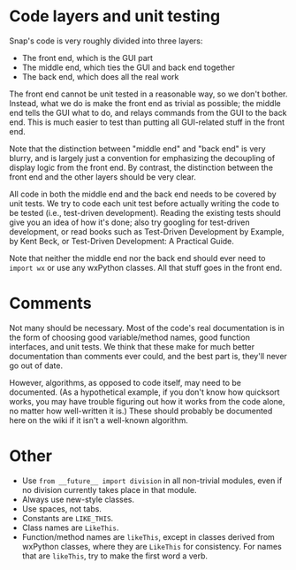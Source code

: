 # Code layers and unit testing #
Snap's code is very roughly divided into three layers:
  * The front end, which is the GUI part
  * The middle end, which ties the GUI and back end together
  * The back end, which does all the real work

The front end cannot be unit tested in a reasonable way, so we don't bother. Instead, what we do is make the front end as trivial as possible; the middle end tells the GUI what to do, and relays commands from the GUI to the back end. This is much easier to test than putting all GUI-related stuff in the front end.

Note that the distinction between "middle end" and "back end" is very blurry, and is largely just a convention for emphasizing the decoupling of display logic from the front end. By contrast, the distinction between the front end and the other layers should be very clear.

All code in both the middle end and the back end needs to be covered by unit tests. We try to code each unit test before actually writing the code to be tested (i.e., test-driven development). Reading the existing tests should give you an idea of how it's done; also try googling for test-driven development, or read books such as Test-Driven Development by Example, by Kent Beck, or Test-Driven Development: A Practical Guide.

Note that neither the middle end nor the back end should ever need to `import wx` or use any wxPython classes. All that stuff goes in the front end.


# Comments #
Not many should be necessary. Most of the code's real documentation is in the form of choosing good variable/method names, good function interfaces, and unit tests. We think that these make for much better documentation than comments ever could, and the best part is, they'll never go out of date.

However, algorithms, as opposed to code itself, may need to be documented. (As a hypothetical example, if you don't know how quicksort works, you may have trouble figuring out how it works from the code alone, no matter how well-written it is.) These should probably be documented here on the wiki if it isn't a well-known algorithm.


# Other #
  * Use `from __future__ import division` in all non-trivial modules, even if no division currently takes place in that module.
  * Always use new-style classes.
  * Use spaces, not tabs.
  * Constants are `LIKE_THIS`.
  * Class names are `LikeThis`.
  * Function/method names are `likeThis`, except in classes derived from wxPython classes, where they are `LikeThis` for consistency. For names that are `likeThis`, try to make the first word a verb.